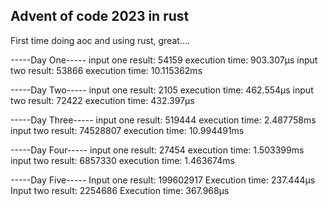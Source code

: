 ## Advent of code 2023 in rust

First time doing aoc and using rust, great....

-----Day One-----
input one result: 54159
execution time: 903.307µs
input two result: 53866
execution time: 10.115362ms

-----Day Two-----
input one result: 2105
execution time: 462.554µs
input two result: 72422
execution time: 432.397µs

-----Day Three-----
input one result: 519444
execution time: 2.487758ms
input two result: 74528807
execution time: 10.994491ms

-----Day Four-----
input one result: 27454
execution time: 1.503399ms
input two result: 6857330
execution time: 1.463674ms

-----Day Five-----
Input one result: 199602917
Execution time: 237.444µs
Input two result: 2254686
Execution time: 367.968µs
